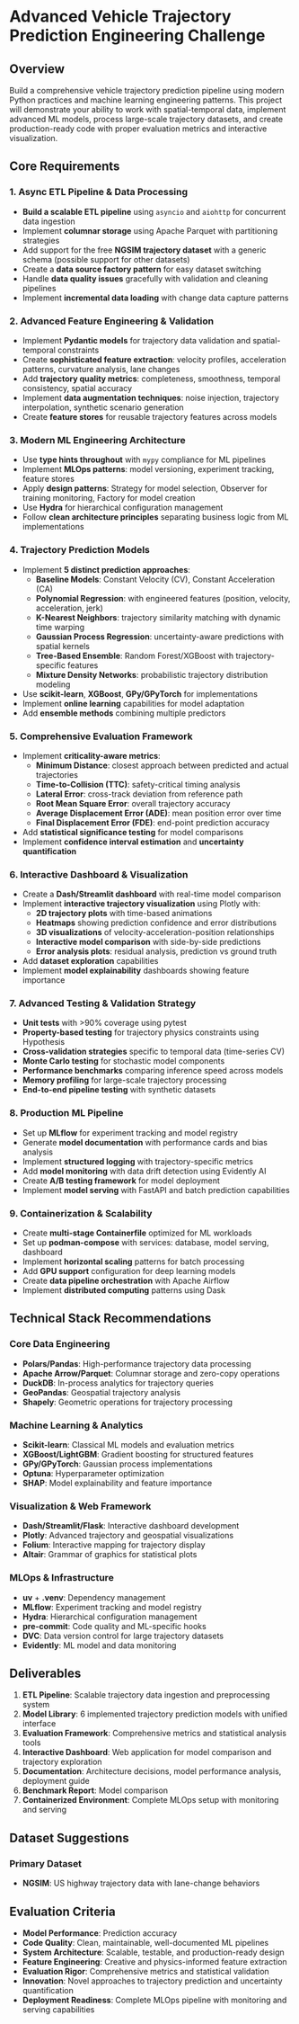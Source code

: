 # Advanced Vehicle Trajectory Prediction Engineering Challenge

## Overview
Build a comprehensive vehicle trajectory prediction pipeline using modern Python practices and machine learning engineering patterns. This project will demonstrate your ability to work with spatial-temporal data, implement advanced ML models, process large-scale trajectory datasets, and create production-ready code with proper evaluation metrics and interactive visualization.

## Core Requirements

### 1. Async ETL Pipeline & Data Processing
- **Build a scalable ETL pipeline** using `asyncio` and `aiohttp` for concurrent data ingestion
- Implement **columnar storage** using Apache Parquet with partitioning strategies
- Add support for the free **NGSIM trajectory dataset** with a generic schema (possible support for other datasets)
- Create a **data source factory pattern** for easy dataset switching
- Handle **data quality issues** gracefully with validation and cleaning pipelines
- Implement **incremental data loading** with change data capture patterns

### 2. Advanced Feature Engineering & Validation
- Implement **Pydantic models** for trajectory data validation and spatial-temporal constraints
- Create **sophisticated feature extraction**: velocity profiles, acceleration patterns, curvature analysis, lane changes
- Add **trajectory quality metrics**: completeness, smoothness, temporal consistency, spatial accuracy
- Implement **data augmentation techniques**: noise injection, trajectory interpolation, synthetic scenario generation
- Create **feature stores** for reusable trajectory features across models

### 3. Modern ML Engineering Architecture
- Use **type hints throughout** with `mypy` compliance for ML pipelines
- Implement **MLOps patterns**: model versioning, experiment tracking, feature stores
- Apply **design patterns**: Strategy for model selection, Observer for training monitoring, Factory for model creation
- Use **Hydra** for hierarchical configuration management
- Follow **clean architecture principles** separating business logic from ML implementations

### 4. Trajectory Prediction Models
- Implement **5 distinct prediction approaches**:
  - **Baseline Models**: Constant Velocity (CV), Constant Acceleration (CA)
  - **Polynomial Regression**: with engineered features (position, velocity, acceleration, jerk)
  - **K-Nearest Neighbors**: trajectory similarity matching with dynamic time warping
  - **Gaussian Process Regression**: uncertainty-aware predictions with spatial kernels
  - **Tree-Based Ensemble**: Random Forest/XGBoost with trajectory-specific features
  - **Mixture Density Networks**: probabilistic trajectory distribution modeling
- Use **scikit-learn**, **XGBoost**, **GPy/GPyTorch** for implementations
- Implement **online learning** capabilities for model adaptation
- Add **ensemble methods** combining multiple predictors

### 5. Comprehensive Evaluation Framework
- Implement **criticality-aware metrics**:
  - **Minimum Distance**: closest approach between predicted and actual trajectories
  - **Time-to-Collision (TTC)**: safety-critical timing analysis
  - **Lateral Error**: cross-track deviation from reference path
  - **Root Mean Square Error**: overall trajectory accuracy
  - **Average Displacement Error (ADE)**: mean position error over time
  - **Final Displacement Error (FDE)**: end-point prediction accuracy
- Add **statistical significance testing** for model comparisons
- Implement **confidence interval estimation** and **uncertainty quantification**

### 6. Interactive Dashboard & Visualization
- Create a **Dash/Streamlit dashboard** with real-time model comparison
- Implement **interactive trajectory visualization** using Plotly with:
  - **2D trajectory plots** with time-based animations
  - **Heatmaps** showing prediction confidence and error distributions
  - **3D visualizations** of velocity-acceleration-position relationships
  - **Interactive model comparison** with side-by-side predictions
  - **Error analysis plots**: residual analysis, prediction vs ground truth
- Add **dataset exploration** capabilities
- Implement **model explainability** dashboards showing feature importance

### 7. Advanced Testing & Validation Strategy
- **Unit tests** with >90% coverage using pytest
- **Property-based testing** for trajectory physics constraints using Hypothesis
- **Cross-validation strategies** specific to temporal data (time-series CV)
- **Monte Carlo testing** for stochastic model components
- **Performance benchmarks** comparing inference speed across models
- **Memory profiling** for large-scale trajectory processing
- **End-to-end pipeline testing** with synthetic datasets

### 8. Production ML Pipeline
- Set up **MLflow** for experiment tracking and model registry
- Generate **model documentation** with performance cards and bias analysis
- Implement **structured logging** with trajectory-specific metrics
- Add **model monitoring** with data drift detection using Evidently AI
- Create **A/B testing framework** for model deployment
- Implement **model serving** with FastAPI and batch prediction capabilities

### 9. Containerization & Scalability
- Create **multi-stage Containerfile** optimized for ML workloads
- Set up **podman-compose** with services: database, model serving, dashboard
- Implement **horizontal scaling** patterns for batch processing
- Add **GPU support** configuration for deep learning models
- Create **data pipeline orchestration** with Apache Airflow
- Implement **distributed computing** patterns using Dask

## Technical Stack Recommendations

### Core Data Engineering
- **Polars/Pandas**: High-performance trajectory data processing
- **Apache Arrow/Parquet**: Columnar storage and zero-copy operations
- **DuckDB**: In-process analytics for trajectory queries
- **GeoPandas**: Geospatial trajectory analysis
- **Shapely**: Geometric operations for trajectory processing

### Machine Learning & Analytics
- **Scikit-learn**: Classical ML models and evaluation metrics
- **XGBoost/LightGBM**: Gradient boosting for structured features
- **GPy/GPyTorch**: Gaussian process implementations
- **Optuna**: Hyperparameter optimization
- **SHAP**: Model explainability and feature importance

### Visualization & Web Framework
- **Dash/Streamlit/Flask**: Interactive dashboard development
- **Plotly**: Advanced trajectory and geospatial visualizations
- **Folium**: Interactive mapping for trajectory display
- **Altair**: Grammar of graphics for statistical plots

### MLOps & Infrastructure
- **uv** + **.venv**: Dependency management
- **MLflow**: Experiment tracking and model registry
- **Hydra**: Hierarchical configuration management
- **pre-commit**: Code quality and ML-specific hooks
- **DVC**: Data version control for large trajectory datasets
- **Evidently**: ML model and data monitoring

## Deliverables

1. **ETL Pipeline**: Scalable trajectory data ingestion and preprocessing system
2. **Model Library**: 6 implemented trajectory prediction models with unified interface
3. **Evaluation Framework**: Comprehensive metrics and statistical analysis tools
4. **Interactive Dashboard**: Web application for model comparison and trajectory exploration
5. **Documentation**: Architecture decisions, model performance analysis, deployment guide
6. **Benchmark Report**: Model comparison
7. **Containerized Environment**: Complete MLOps setup with monitoring and serving

## Dataset Suggestions

### Primary Dataset
- **NGSIM**: US highway trajectory data with lane-change behaviors

## Evaluation Criteria

- **Model Performance**: Prediction accuracy
- **Code Quality**: Clean, maintainable, well-documented ML pipelines
- **System Architecture**: Scalable, testable, and production-ready design
- **Feature Engineering**: Creative and physics-informed feature extraction
- **Evaluation Rigor**: Comprehensive metrics and statistical validation
- **Innovation**: Novel approaches to trajectory prediction and uncertainty quantification
- **Deployment Readiness**: Complete MLOps pipeline with monitoring and serving capabilities
